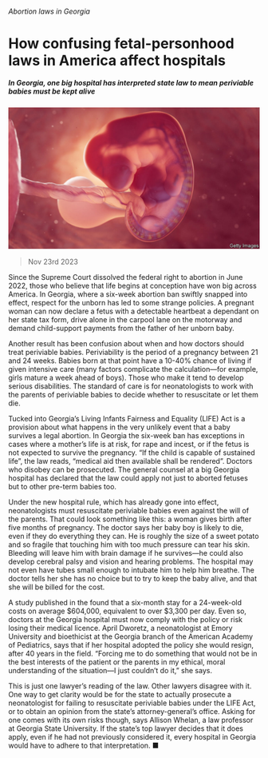 ###### Abortion laws in Georgia

# How confusing fetal-personhood laws in America affect hospitals 

##### In Georgia, one big hospital has interpreted state law to mean periviable babies must be kept alive 

![image](images/20231125_USP502.jpg) 

> Nov 23rd 2023 

Since the Supreme Court dissolved the federal right to abortion in June 2022, those who believe that life begins at conception have won big across America. In Georgia, where a six-week abortion ban swiftly snapped into effect, respect for the unborn has led to some strange policies. A pregnant woman can now declare a fetus with a detectable heartbeat a dependant on her state tax form, drive alone in the carpool lane on the motorway and demand child-support payments from the father of her unborn baby.

Another result has been confusion about when and how doctors should treat periviable babies. Periviability is the period of a pregnancy between 21 and 24 weeks. Babies born at that point have a 10-40% chance of living if given intensive care (many factors complicate the calculation—for example, girls mature a week ahead of boys). Those who make it tend to develop serious disabilities. The standard of care is for neonatologists to work with the parents of periviable babies to decide whether to resuscitate or let them die. 

Tucked into Georgia’s Living Infants Fairness and Equality (LIFE) Act is a provision about what happens in the very unlikely event that a baby survives a legal abortion. In Georgia the six-week ban has exceptions in cases where a mother’s life is at risk, for rape and incest, or if the fetus is not expected to survive the pregnancy. “If the child is capable of sustained life”, the law reads, “medical aid then available shall be rendered”. Doctors who disobey can be prosecuted. The general counsel at a big Georgia hospital has declared that the law could apply not just to aborted fetuses but to other pre-term babies too.

Under the new hospital rule, which has already gone into effect, neonatologists must resuscitate periviable babies even against the will of the parents. That could look something like this: a woman gives birth after five months of pregnancy. The doctor says her baby boy is likely to die, even if they do everything they can. He is roughly the size of a sweet potato and so fragile that touching him with too much pressure can tear his skin. Bleeding will leave him with brain damage if he survives—he could also develop cerebral palsy and vision and hearing problems. The hospital may not even have tubes small enough to intubate him to help him breathe. The doctor tells her she has no choice but to try to keep the baby alive, and that she will be billed for the cost. 

A study published in the  found that a six-month stay for a 24-week-old costs on average $604,000, equivalent to over $3,300 per day. Even so, doctors at the Georgia hospital must now comply with the policy or risk losing their medical licence. April Dworetz, a neonatologist at Emory University and bioethicist at the Georgia branch of the American Academy of Pediatrics, says that if her hospital adopted the policy she would resign, after 40 years in the field. “Forcing me to do something that would not be in the best interests of the patient or the parents in my ethical, moral understanding of the situation—I just couldn’t do it,” she says.

This is just one lawyer’s reading of the law. Other lawyers disagree with it. One way to get clarity would be for the state to actually prosecute a neonatologist for failing to resuscitate periviable babies under the LIFE Act, or to obtain an opinion from the state’s attorney-general’s office. Asking for one comes with its own risks though, says Allison Whelan, a law professor at Georgia State University. If the state’s top lawyer decides that it does apply, even if he had not previously considered it, every hospital in Georgia would have to adhere to that interpretation. ■


